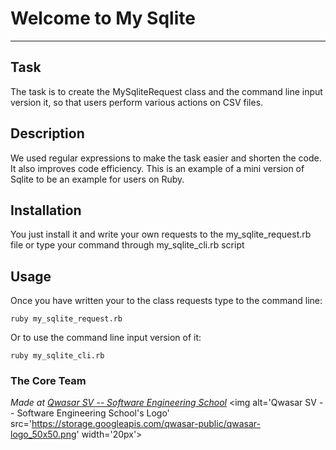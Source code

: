 # Welcome to My Sqlite
***

## Task
The task is to create the MySqliteRequest class and the command line input version it,
so that users perform various actions on CSV files.

## Description
We used regular expressions to make the task easier and shorten the code. It also improves code efficiency.
This is an example of a mini version of Sqlite to be an example for users on Ruby.

## Installation
You just install it and write your own requests to the my_sqlite_request.rb file or
type your command through my_sqlite_cli.rb script

## Usage
Once you have written your to the class requests type to the command line:
```
ruby my_sqlite_request.rb
```

Or to use the command line input version of it:
```
ruby my_sqlite_cli.rb
```

### The Core Team


<span><i>Made at <a href='https://qwasar.io'>Qwasar SV -- Software Engineering School</a></i></span>
<span><img alt='Qwasar SV -- Software Engineering School's Logo' src='https://storage.googleapis.com/qwasar-public/qwasar-logo_50x50.png' width='20px'></span>
